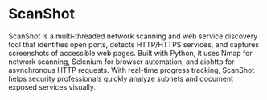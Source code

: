 # ScanShot
ScanShot is a multi-threaded network scanning and web service discovery tool that identifies open ports, detects HTTP/HTTPS services, and captures screenshots of accessible web pages. Built with Python, it uses Nmap for network scanning, Selenium for browser automation, and aiohttp for asynchronous HTTP requests. With real-time progress tracking, ScanShot helps security professionals quickly analyze subnets and document exposed services visually.
